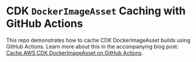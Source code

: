 # CDK `DockerImageAsset` Caching with GitHub Actions

This repo demonstrates how to cache CDK DockerImageAsset builds using GitHub Actions. Learn more about this in the
accompanying blog post:
[Cache AWS CDK DockerImageAsset on GitHub Actions](https://benlimmer.com/2024/04/08/caching-cdk-dockerimageasset-github-actions/).
